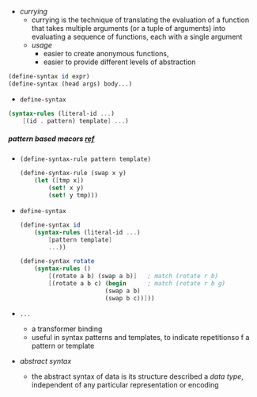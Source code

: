 

+ _currying_ 
    + currying is the technique of translating the evaluation of a function that takes multiple arguments (or a tuple of arguments) into evaluating a sequence of functions, each with a single argument
    + _usage_ 
        + easier to create anonymous functions, 
        + easier to provide different levels of abstraction

```scheme
(define-syntax id expr)
(define-syntax (head args) body...)
```
+ `define-syntax`

```scheme
(syntax-rules (literal-id ...)
    [(id . pattern) template] ...)
```


##### pattern based macors [ref](https://docs.racket-lang.org/guide/pattern-macros.html)

+ `(define-syntax-rule pattern template)`
    ```scheme
    (define-syntax-rule (swap x y)
        (let ([tmp x])
            (set! x y)
            (set! y tmp)))
    ```
+ `define-syntax`
    ```scheme
    (define-syntax id
        (syntax-rules (literal-id ...)
            [pattern template]
            ...))
    ```
    ```scheme
    (define-syntax rotate
        (syntax-rules ()
            [(rotate a b) (swap a b)]   ; match (rotate r b)
            [(rotate a b c) (begin      ; match (rotate r b g)
                            (swap a b)
                            (swap b c))]))
    ```
+ `...`
    + a transformer binding 
    + useful in syntax patterns and templates, to indicate repetitionso f a pattern or template


+ _abstract syntax_ 
    + the abstract syntax of data is its structure described a _data type_, independent of any particular representation or encoding